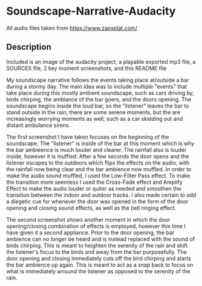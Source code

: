 # Soundscape-Narrative-Audacity

All audio files taken from https://www.zapsplat.com/

## Description

Included is an image of the audacity project, a playable exported mp3 file, a SOURCES file, 2 key moment screenshots, and this README file

My soundscape narrative follows the events taking place at/outside a bar during a stormy day. The main idea was to include multiple "events" that take place during this mostly ambient soundscape, such as cars driving by, birds chirping, the ambiance of the bar goers, and the doors opening. The soundscape begins inside the loud bar, so the "listener" leaves the bar to stand outside in the rain, there are some serene moments, but the are increasingly worrying moments as well, such as a car skidding out and distant ambulance sirens.

The first screenshot I have taken focuses on the beginning of the soundscape. The "listener" is inside of the bar at this moment which is why the bar ambieence is much louder and clearer. The rainfall also is louder inside, however it is muffled. After a few seconds the door opens and the listener escapes to the outdoors which flips the effects on the audio, with the rainfall now being clear and the bar ambience now muffled. In order to make the audio sound muffled, I used the Low-Filter Pass effect. To make the transition more seemless I used the Cross-Fade effect and Amplify Effect to make the audio louder or quiter as needed and smoothen the transition between the indoor and outdoor tracks. I also made certain to add a diegetic cue for whenever the door was opened in the form of the door opening and closing sound effects, as well as the bell ringing effect.

The second screenshot shows another moment in which the door opening/closing combination of effects is employed, however this time I have given it a second appliance. Prior to the door opening, the bar ambience can no longer be heard and is instead replaced with the sound of birds chirping. This is meant to  heighten the serenity of the rain and shift the listener's focus to the birds and away from the bar purposefully. The door opening and closing immediately cuts off the bird chirping and starts the bar ambience up again. This is meant to act as a snap back to focus on what is immediately arround the listener as opposed to the serenity of the rain.
